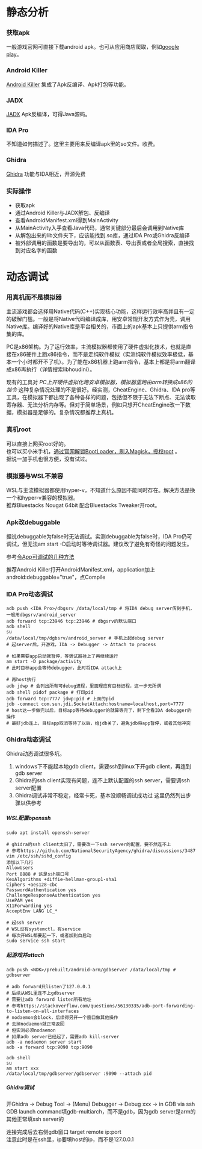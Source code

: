 # 静态分析
### 获取apk
一般游戏官网可直接下载android apk。也可从应用商店爬取，例如[google play](https://apps.evozi.com/apk-downloader/)。
### Android Killer
[Android Killer](https://github.com/liaojack8/AndroidKiller) 集成了Apk反编译、Apk打包等功能。
### JADX
[JADX](https://github.com/skylot/jadx) Apk反编译，可得Java源码。
### IDA Pro
不知道如何描述了。这里主要用来反编译apk里的so文件。收费。
### Ghidra
[Ghidra](https://github.com/NationalSecurityAgency/ghidra) 功能与IDA相近，开源免费
### 实际操作
* 获取apk
* 通过Android Killer与JADX解包、反编译
* 查看AndroidManifest.xml得到MainActivity
* 从MainActivity入手查看Java代码，通常关键部分最后会调用到Native库
* 从解包出来的lib文件夹下，应该能找到.so库，通过IDA Pro或Ghidra反编译
* 被外部调用的函数是要导出的，可以从函数表、导出表或者全局搜索，直接找到对应名字的函数


# 动态调试
### 用真机而不是模拟器
主流游戏都会选择用Native代码(C++)实现核心功能，这样运行效率高并且有一定的破解门槛。一般是将Native代码编译成库，用安卓常规开发方式作为壳，调用Native库。编译好的Native库是平台相关的，市面上的apk基本上只提供arm指令集的库。

PC是x86架构。为了运行效率，主流模拟器都使用了硬件虚拟化技术，也就是直接在x86硬件上跑x86指令，而不是走纯软件模拟（实测纯软件模拟效率极低，基本一个小时都开不了机）。为了能在x86机器上跑arm指令，基本上都是将arm翻译成x86再执行（详情搜索libhoudini）。

现有的工具对 *PC上开硬件虚拟化跑安卓模拟器，模拟器里跑由arm转换成x86的指令* 这种复杂情况处理的不是很好。经实测，CheatEngine、Ghidra、IDA pro等工具，在模拟器下都出现了各种各样的问题，包括但不限于无法下断点、无法读取寄存器、无法分析内存等。但对于简单场景，例如只想开CheatEngine改一下数据，模拟器是足够的。复杂情况都推荐上真机。

### 真机root  
可以直接上网买root好的。  
也可以买小米手机，[通过官网解锁BootLoader，刷入Magisk，授权root](https://miuiver.com/how-to-root-xiaomi-phone/) 。  
据说一加手机也很方便，没有试过。

### 模拟器与WSL不兼容  
WSL与主流模拟器都使用hyper-v，不知道什么原因不能同时存在。解决方法是换一个和hyper-v兼容的模拟器。  
推荐Bluestacks Nougat 64bit 配合Bluestacks Tweaker开root。  

### Apk改debuggable
据说debuggable为false时无法调试。实测debuggable为false时，IDA Pro仍可调试，但无法am start -D启动时等待调试器。建议改了避免有奇怪的问题发生。  

参考[令App可调试的几种方法](https://www.cnblogs.com/lsgxeva/p/13490991.html)  

推荐Android Killer打开AndroidManifest.xml，application加上android:debuggable="true"，点Compile

### IDA Pro动态调试
```
adb push <IDA Pro>/dbgsrv /data/local/tmp # 将IDA debug server传到手机，一般用dbgsrv/android_server
adb forward tcp:23946 tcp:23946 # dbgsrv的默认端口
adb shell
su
/data/local/tmp/dgbsrv/android_server # 手机上起debug server
# 起server后，开游戏，IDA -> Debugger -> Attach to process

# 如果需要app启动就暂停，等调试器挂上了再继续运行
am start -D package/activity
# 此时目标app会等待debugger，此时将IDA attach上

# 再host执行
adb jdwp # 会列出所有可debug进程，里面理应有目标进程，这一步无所谓
adb shell pidof package # 打印pid
adb forward tcp:7777 jdwp:pid # 上面的pid
jdb -connect com.sun.jdi.SocketAttach:hostname=localhost,port=7777
# host这一步做完以后，目标app等待debugger的就算等完了，剩下全看IDA debugger的操作
# 最好jdb连上，目标app取消等待了以后，给jdb关了，避免jdb将app暂停，或者其他冲突
```

### Ghidra动态调试
Ghidra动态调试很多坑。  
1. windows下不能起本地gdb client，需要ssh到linux下开gdb client，再连到gdb server
2. Ghidra的ssh client实现有问题，连不上默认配置的ssh server，需要调ssh server配置
3. Ghidra调试非常不稳定，经常卡死，基本没顺畅调试成功过
这里仍然列出步骤以供参考
##### WSL配置openssh
```
sudo apt install openssh-server

# ghidra的ssh client太旧了，需要改一下ssh server的配置，要不然连不上
# 参考https://github.com/NationalSecurityAgency/ghidra/discussions/3487
vim /etc/ssh/sshd_config
添加以下几行
AllowUsers
Port 8888 # 这是ssh端口号
KexAlgorithms +diffie-hellman-group1-sha1
Ciphers +aes128-cbc
PasswordAuthentication yes
ChallengeResponseAuthentication yes
UsePAM yes
X11Forwarding yes
AcceptEnv LANG LC_*

# 起ssh server
# WSL没有systemctl，有service
# 每次开WSL都要起一下，或者加到自启动
sudo service ssh start
```
##### 起游戏并attach
```
adb push <NDK>/prebuilt/android-arm/gdbserver /data/local/tmp # gdbserver

# adb forward只listen了127.0.0.1
# 后续从WSL里连不上gdbserver
# 需要让adb forward listen所有地址
# 参考https://stackoverflow.com/questions/56130335/adb-port-forwarding-to-listen-on-all-interfaces
# nodaemon会block，后续得另开一个窗口做其他操作
# 去掉nodaemon就正常返回
# 但实测必须nodaemon
# 如果adb server已经起了，需要adb kill-server
adb -a nodaemon server start
adb -a forward tcp:9090 tcp:9090

adb shell
su
am start xxx
/data/local/tmp/gdbserver/gdbserver :9090 --attach pid
```
##### Ghidra调试
开Ghidra -> Debug Tool -> (Menu) Debugger -> Debug xxx -> in GDB via ssh  
GDB launch command填gdb-multiarch，而不是gdb，因为gdb server是arm的    
其他正常填ssh server的  

连接完成后去右侧gdb窗口 target remote ip:port  
注意此时是在ssh里，ip要填host的ip，而不是127.0.0.1  
